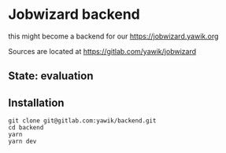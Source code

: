 # Jobwizard backend

this might become a backend for our https://jobwizard.yawik.org

Sources are located at https://gitlab.com/yawik/jobwizard

## State: evaluation

## Installation

```
git clone git@gitlab.com:yawik/backend.git
cd backend
yarn
yarn dev
```
